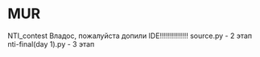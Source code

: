 # MUR
NTI_contest
Владос, пожалуйста допили IDE!!!!!!!!!!!!!!
source.py - 2 этап
nti-final(day 1).py - 3 этап
